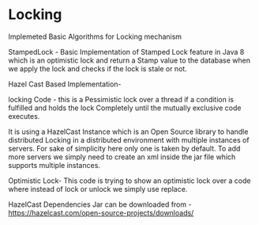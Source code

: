 # Locking
Implemeted Basic Algorithms for Locking mechanism

StampedLock - Basic Implementation of Stamped Lock feature in Java 8 which is an optimistic lock and return a
Stamp value to the database when we apply the lock and checks if the lock is stale or not.


Hazel Cast Based Implementation-

locking Code - this is a Pessimistic lock over a thread if a condition is fulfilled and holds the lock
Completely until the mutually exclusive code executes.

It is using a HazelCast Instance which is an Open Source library to handle distributed Locking in a distributed environment with multiple instances of servers.
For sake of simplicity here only one is taken by default.
To add more servers we simply need to create an xml inside the jar file which supports multiple instances.

Optimistic Lock-
This code is trying to show an optimistic lock over a code where instead of lock or unlock we simply use replace.


HazelCast Dependencies 
Jar can be downloaded from - https://hazelcast.com/open-source-projects/downloads/
